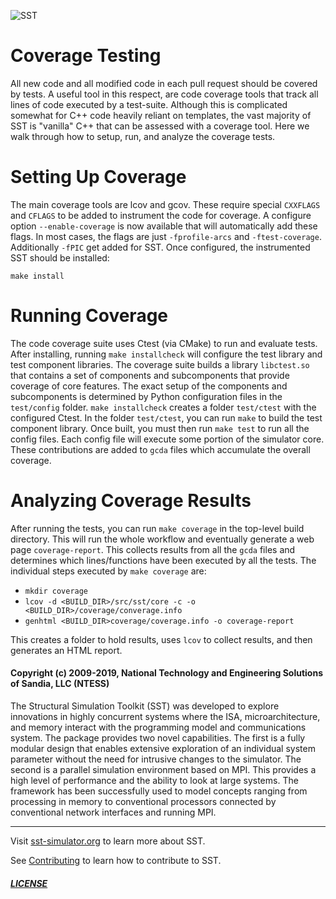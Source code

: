 ![SST](http://sst-simulator.org/img/sst-logo-small.png)

# Coverage Testing

All new code and all modified code in each pull request should be covered by tests.
A useful tool in this respect, are code coverage tools that track all lines of code
executed by a test-suite. Although this is complicated somewhat for C++ code
heavily reliant on templates, the vast majority of SST is "vanilla" C++ that can be assessed 
with a coverage tool. Here we walk through how to setup, run, and analyze the coverage tests.

# Setting Up Coverage

The main coverage tools are lcov and gcov. These require special `CXXFLAGS` and `CFLAGS` to be
added to instrument the code for coverage. A configure option `--enable-coverage` is now available
that will automatically add these flags. In most cases, the flags are just `-fprofile-arcs` and `-ftest-coverage`.
Additionally `-fPIC` get added for SST. Once configured, the instrumented SST should be installed:
````
make install
````

# Running Coverage

The code coverage suite uses Ctest (via CMake) to run and evaluate tests.
After installing, running `make installcheck` will configure the test library and test component libraries.
The coverage suite builds a library `libctest.so` that contains a set of components and subcomponents that provide coverage of core features.
The exact setup of the components and subcomponents is determined by Python configuration files in the `test/config` folder.
`make installcheck` creates a folder `test/ctest` with the configured Ctest.
In the folder `test/ctest`, you can run `make` to build the test component library.
Once built, you must then run `make test` to run all the config files.
Each config file will execute some portion of the simulator core.
These contributions are added to `gcda` files which accumulate the overall coverage.


# Analyzing Coverage Results
After running the tests, you can run `make coverage` in the top-level build directory.
This will run the whole workflow and eventually generate a web page `coverage-report`.
This collects results from all the `gcda` files and determines which lines/functions have been executed by all the tests.
The individual steps executed by `make coverage` are:
* `mkdir coverage`
* `lcov -d <BUILD_DIR>/src/sst/core -c -o <BUILD_DIR>/coverage/converage.info`
* `genhtml <BUILD_DIR>coverage/coverage.info -o coverage-report`

This creates a folder to hold results, uses `lcov` to collect results, and then generates an HTML report.

#### Copyright (c) 2009-2019, National Technology and Engineering Solutions of Sandia, LLC (NTESS)

The Structural Simulation Toolkit (SST) was developed to explore innovations in highly concurrent systems where the ISA, microarchitecture, and memory interact with the programming model and communications system. The package provides two novel capabilities. The first is a fully modular design that enables extensive exploration of an individual system parameter without the need for intrusive changes to the simulator. The second is a parallel simulation environment based on MPI. This provides a high level of performance and the ability to look at large systems. The framework has been successfully used to model concepts ranging from processing in memory to conventional processors connected by conventional network interfaces and running MPI.

---

Visit [sst-simulator.org](http://sst-simulator.org) to learn more about SST.

See [Contributing](https://github.com/sstsimulator/sst-core/blob/devel/CONTRIBUTING.md) to learn how to contribute to SST.

##### [LICENSE](https://github.com/sstsimulator/sst-core/blob/devel/LICENSE)
